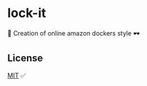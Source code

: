 # lock-it

🔐 Creation of online amazon dockers style 🕶️

## License

[MIT](https://choosealicense.com/licenses/mit/) ✅
